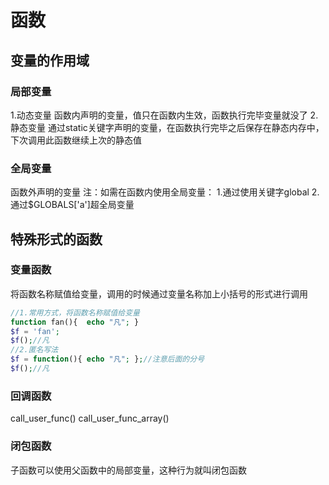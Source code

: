 # 函数
## 变量的作用域
### 局部变量
1.动态变量
函数内声明的变量，值只在函数内生效，函数执行完毕变量就没了
2.静态变量
通过static关键字声明的变量，在函数执行完毕之后保存在静态内存中，下次调用此函数继续上次的静态值
### 全局变量
函数外声明的变量
注：如需在函数内使用全局变量：
1.通过使用关键字global
2.通过$GLOBALS['a']超全局变量
## 特殊形式的函数
### 变量函数
将函数名称赋值给变量，调用的时候通过变量名称加上小括号的形式进行调用
```PHP
//1.常用方式，将函数名称赋值给变量
function fan(){  echo "凡"; }
$f = 'fan';
$f();//凡
//2.匿名写法
$f = function(){ echo "凡"; };//注意后面的分号
$f();//凡
```
### 回调函数
call_user_func()
call_user_func_array()
### 闭包函数
子函数可以使用父函数中的局部变量，这种行为就叫闭包函数
